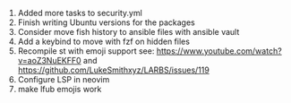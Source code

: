 1. Added more tasks to security.yml
2. Finish writing Ubuntu versions for the packages
3. Consider move fish history to ansible files with ansible vault
4. Add a keybind to move with fzf on hidden files
5. Recompile st with emoji support see: https://www.youtube.com/watch?v=aoZ3NuEKFF0 and https://github.com/LukeSmithxyz/LARBS/issues/119
6. Configure LSP in neovim
7. make lfub emojis work
